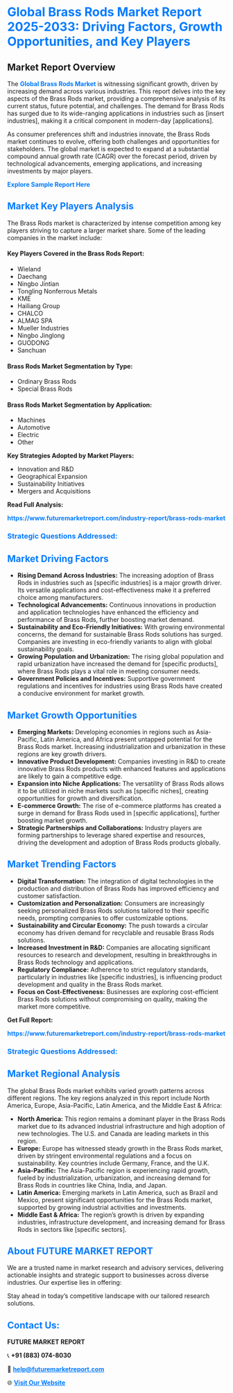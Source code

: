 <h1 style="color: #007BFF;">Global Brass Rods Market Report 2025-2033: Driving Factors, Growth Opportunities, and Key Players</h1>

<section id="overview">
<h2>Market Report Overview</h2>
<p>The <a href="https://www.futuremarketreport.com/industry-report/brass-rods-market" style="color: #007BFF; text-decoration: none;"><strong>Global Brass Rods Market</strong></a> is witnessing significant growth, driven by increasing demand across various industries. This report delves into the key aspects of the Brass Rods market, providing a comprehensive analysis of its current status, future potential, and challenges. The demand for Brass Rods has surged due to its wide-ranging applications in industries such as [insert industries], making it a critical component in modern-day [applications].</p>
<p>As consumer preferences shift and industries innovate, the Brass Rods market continues to evolve, offering both challenges and opportunities for stakeholders. The global market is expected to expand at a substantial compound annual growth rate (CAGR) over the forecast period, driven by technological advancements, emerging applications, and increasing investments by major players.</p>
</section>

<section id="overview">
<p><a href="https://www.futuremarketreport.com/request-sample/reportId=103537" style="color: #007BFF; text-decoration: none;"><strong>Explore Sample Report Here</strong></a></p>
</section>

<section id="key-players">
<h2 style="color: #007BFF;">Market Key Players Analysis</h2>
<p>The Brass Rods market is characterized by intense competition among key players striving to capture a larger market share. Some of the leading companies in the market include:</p>
<h4>Key Players Covered in the Brass Rods Report:</h4>
<ul><li>Wieland</li><li>Daechang</li><li>Ningbo Jintian</li><li>Tongling Nonferrous Metals</li><li>KME</li><li>Hailiang Group</li><li>CHALCO</li><li>ALMAG SPA</li><li>Mueller Industries</li><li>Ningbo Jinglong</li><li>GUODONG</li><li>Sanchuan</li></ul>
<h4>Brass Rods Market Segmentation by Type:</h4>
<ul><li>Ordinary Brass Rods</li><li>Special Brass Rods</li></ul>

<h4>Brass Rods Market Segmentation by Application:</h4>
<ul><li>Machines</li><li>Automotive</li><li>Electric</li><li>Other</li></ul>
<p><strong>Key Strategies Adopted by Market Players:</strong></p>
<ul>
<li>Innovation and R&D</li>
<li>Geographical Expansion</li>
<li>Sustainability Initiatives</li>
<li>Mergers and Acquisitions</li>
</ul>
</section>

<section>
<p><strong>Read Full Analysis: </strong></p><a href="https://www.futuremarketreport.com/industry-report/brass-rods-market" style="color: #007BFF; text-decoration: none;"><strong>https://www.futuremarketreport.com/industry-report/brass-rods-market</strong></a>
<h3 style="color: #007BFF;">Strategic Questions Addressed:</h3>
</section>

<section id="driving-factors">
<h2 style="color: #007BFF;">Market Driving Factors</h2>
<ul>
<li><strong>Rising Demand Across Industries:</strong> The increasing adoption of Brass Rods in industries such as [specific industries] is a major growth driver. Its versatile applications and cost-effectiveness make it a preferred choice among manufacturers.</li>
<li><strong>Technological Advancements:</strong> Continuous innovations in production and application technologies have enhanced the efficiency and performance of Brass Rods, further boosting market demand.</li>
<li><strong>Sustainability and Eco-Friendly Initiatives:</strong> With growing environmental concerns, the demand for sustainable Brass Rods solutions has surged. Companies are investing in eco-friendly variants to align with global sustainability goals.</li>
<li><strong>Growing Population and Urbanization:</strong> The rising global population and rapid urbanization have increased the demand for [specific products], where Brass Rods plays a vital role in meeting consumer needs.</li>
<li><strong>Government Policies and Incentives:</strong> Supportive government regulations and incentives for industries using Brass Rods have created a conducive environment for market growth.</li>
</ul>
</section>

<section id="growth-opportunities">
<h2 style="color: #007BFF;">Market Growth Opportunities</h2>
<ul>
<li><strong>Emerging Markets:</strong> Developing economies in regions such as Asia-Pacific, Latin America, and Africa present untapped potential for the Brass Rods market. Increasing industrialization and urbanization in these regions are key growth drivers.</li>
<li><strong>Innovative Product Development:</strong> Companies investing in R&D to create innovative Brass Rods products with enhanced features and applications are likely to gain a competitive edge.</li>
<li><strong>Expansion into Niche Applications:</strong> The versatility of Brass Rods allows it to be utilized in niche markets such as [specific niches], creating opportunities for growth and diversification.</li>
<li><strong>E-commerce Growth:</strong> The rise of e-commerce platforms has created a surge in demand for Brass Rods used in [specific applications], further boosting market growth.</li>
<li><strong>Strategic Partnerships and Collaborations:</strong> Industry players are forming partnerships to leverage shared expertise and resources, driving the development and adoption of Brass Rods products globally.</li>
</ul>
</section>

<section id="trending-factors">
<h2 style="color: #007BFF;">Market Trending Factors</h2>
<ul>
<li><strong>Digital Transformation:</strong> The integration of digital technologies in the production and distribution of Brass Rods has improved efficiency and customer satisfaction.</li>
<li><strong>Customization and Personalization:</strong> Consumers are increasingly seeking personalized Brass Rods solutions tailored to their specific needs, prompting companies to offer customizable options.</li>
<li><strong>Sustainability and Circular Economy:</strong> The push towards a circular economy has driven demand for recyclable and reusable Brass Rods solutions.</li>
<li><strong>Increased Investment in R&D:</strong> Companies are allocating significant resources to research and development, resulting in breakthroughs in Brass Rods technology and applications.</li>
<li><strong>Regulatory Compliance:</strong> Adherence to strict regulatory standards, particularly in industries like [specific industries], is influencing product development and quality in the Brass Rods market.</li>
<li><strong>Focus on Cost-Effectiveness:</strong> Businesses are exploring cost-efficient Brass Rods solutions without compromising on quality, making the market more competitive.</li>
</ul>
</section>

<section>
<p><strong>Get Full Report: </strong></p><a href="https://www.futuremarketreport.com/industry-report/brass-rods-market" style="color: #007BFF; text-decoration: none;"><strong>https://www.futuremarketreport.com/industry-report/brass-rods-market</strong></a>
<h3 style="color: #007BFF;">Strategic Questions Addressed:</h3>
</section>


<section id="regional-analysis">
<h2 style="color: #007BFF;">Market Regional Analysis</h2>
<p>The global Brass Rods market exhibits varied growth patterns across different regions. The key regions analyzed in this report include North America, Europe, Asia-Pacific, Latin America, and the Middle East & Africa:</p>
<ul>
<li><strong>North America:</strong> This region remains a dominant player in the Brass Rods market due to its advanced industrial infrastructure and high adoption of new technologies. The U.S. and Canada are leading markets in this region.</li>
<li><strong>Europe:</strong> Europe has witnessed steady growth in the Brass Rods market, driven by stringent environmental regulations and a focus on sustainability. Key countries include Germany, France, and the U.K.</li>
<li><strong>Asia-Pacific:</strong> The Asia-Pacific region is experiencing rapid growth, fueled by industrialization, urbanization, and increasing demand for Brass Rods in countries like China, India, and Japan.</li>
<li><strong>Latin America:</strong> Emerging markets in Latin America, such as Brazil and Mexico, present significant opportunities for the Brass Rods market, supported by growing industrial activities and investments.</li>
<li><strong>Middle East & Africa:</strong> The region’s growth is driven by expanding industries, infrastructure development, and increasing demand for Brass Rods in sectors like [specific sectors].</li>
</ul>
</section>

<footer>
<h2 style="color: #007BFF;">About FUTURE MARKET REPORT</h2>
<p>We are a trusted name in market research and advisory services, delivering actionable insights and strategic support to businesses across diverse industries. Our expertise lies in offering:</p>

<p>Stay ahead in today’s competitive landscape with our tailored research solutions.</p>

<h2 style="color: #007BFF;">Contact Us:</h2>
<p><strong>FUTURE MARKET REPORT</strong></p>
<p>📞 <strong>+91 (883) 074-8030</strong></p>
<p>📧 <strong><a href="mailto:help@futuremarketreport.com" style="color: #007BFF;">help@futuremarketreport.com</a></strong></p>
<p>🌐 <strong><a href="https://www.futuremarketreport.com/" style="color: #007BFF;">Visit Our Website</a></strong></p>
</footer>